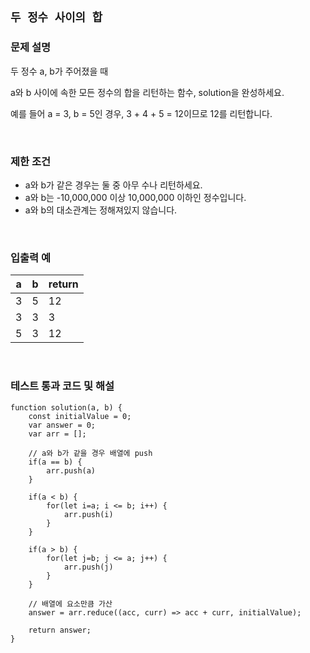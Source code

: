 ## `두 정수 사이의 합`

### 문제 설명

두 정수 a, b가 주어졌을 때

a와 b 사이에 속한 모든 정수의 합을 리턴하는 함수, solution을 완성하세요.

예를 들어 a = 3, b = 5인 경우, 3 + 4 + 5 = 12이므로 12를 리턴합니다.

<br />

### 제한 조건

- a와 b가 같은 경우는 둘 중 아무 수나 리턴하세요.
- a와 b는 -10,000,000 이상 10,000,000 이하인 정수입니다.
- a와 b의 대소관계는 정해져있지 않습니다.

<br />

### 입출력 예

|a|b|return|
|---|---|---|
|3|5|12|
|3|3|3|
|5|3|12|

<br />

### 테스트 통과 코드 및 해설

```
function solution(a, b) {
    const initialValue = 0;
    var answer = 0;
    var arr = [];
    
    // a와 b가 같을 경우 배열에 push
    if(a == b) {
        arr.push(a)
    }
    
    if(a < b) {
        for(let i=a; i <= b; i++) {
            arr.push(i)
        }
    }
    
    if(a > b) {
        for(let j=b; j <= a; j++) {
            arr.push(j)
        }
    }
    
    // 배열에 요소만큼 가산
    answer = arr.reduce((acc, curr) => acc + curr, initialValue);
    
    return answer;
}
```

<br />
